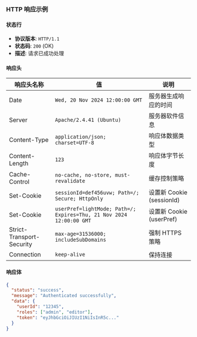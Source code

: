 ### HTTP 响应示例

#### 状态行

- **协议版本**: `HTTP/1.1`
- **状态码**: `200` (OK)
- **描述**: 请求已成功处理

#### 响应头

| 响应头名称                     | 值                                                                   | 说明                     |
|---------------------------|---------------------------------------------------------------------|------------------------|
| Date                      | `Wed, 20 Nov 2024 12:00:00 GMT`                                     | 服务器生成响应的时间             |
| Server                    | `Apache/2.4.41 (Ubuntu)`                                            | 服务器软件信息                |
| Content-Type              | `application/json; charset=UTF-8`                                   | 响应体数据类型                |
| Content-Length            | `123`                                                               | 响应体字节长度                |
| Cache-Control             | `no-cache, no-store, must-revalidate`                               | 缓存控制策略                 |
| Set-Cookie                | `sessionId=def456uvw; Path=/; Secure; HttpOnly`                     | 设置新 Cookie (sessionId) |
| Set-Cookie                | `userPref=lightMode; Path=/; Expires=Thu, 21 Nov 2024 12:00:00 GMT` | 设置新 Cookie (userPref)  |
| Strict-Transport-Security | `max-age=31536000; includeSubDomains`                               | 强制 HTTPS 策略            |
| Connection                | `keep-alive`                                                        | 保持连接                   |

#### 响应体

```json
{
  "status": "success",
  "message": "Authenticated successfully",
  "data": {
    "userId": "12345",
    "roles": ["admin", "editor"],
    "token": "eyJhbGciOiJIUzI1NiIsInR5c..."
  }
}
